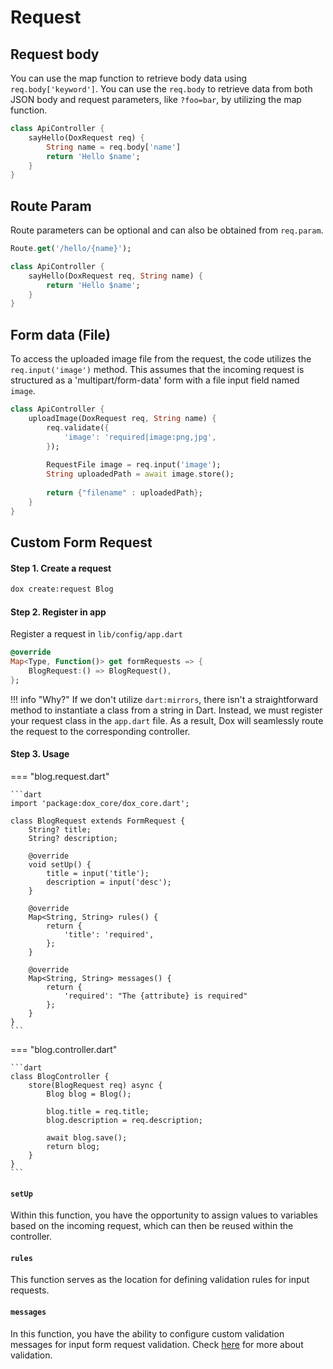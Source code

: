 # Request

## Request body

You can use the map function to retrieve body data using `req.body['keyword']`. You can use the `req.body` to retrieve data from both JSON body and request parameters, like `?foo=bar`, by utilizing the map function.

```dart
class ApiController {
    sayHello(DoxRequest req) {
        String name = req.body['name']
        return 'Hello $name';
    }
}
```

## Route Param

Route parameters can be optional and can also be obtained from `req.param`.

```dart
Route.get('/hello/{name}');

class ApiController {
    sayHello(DoxRequest req, String name) {
        return 'Hello $name';
    }
}
```

## Form data (File)

To access the uploaded image file from the request, the code utilizes the `req.input('image')` method. This assumes that the incoming request is structured as a 'multipart/form-data' form with a file input field named `image`.

```dart
class ApiController {
    uploadImage(DoxRequest req, String name) {
        req.validate({
            'image': 'required|image:png,jpg',
        });
        
        RequestFile image = req.input('image');
        String uploadedPath = await image.store();
        
        return {"filename" : uploadedPath};
    }
}
```

## Custom Form Request

#### Step 1. Create a request

```bash
dox create:request Blog
```

#### Step 2. Register in app

Register a request in `lib/config/app.dart`

```dart
@override
Map<Type, Function()> get formRequests => {
    BlogRequest:() => BlogRequest(),
};
```

!!! info "Why?"
    If we don't utilize `dart:mirrors`, there isn't a straightforward method to instantiate a class from a string in Dart. Instead, we must register your request class in the `app.dart` file. As a result, Dox will seamlessly route the request to the corresponding controller.

#### Step 3. Usage

=== "blog.request.dart"

    ```dart
    import 'package:dox_core/dox_core.dart';

    class BlogRequest extends FormRequest {
        String? title;
        String? description;

        @override
        void setUp() {
            title = input('title');
            description = input('desc');
        }

        @override
        Map<String, String> rules() {
            return {
                'title': 'required',
            };
        }

        @override
        Map<String, String> messages() {
            return {
                'required': "The {attribute} is required"
            };
        }
    }
    ```

=== "blog.controller.dart"

    ```dart
    class BlogController {
        store(BlogRequest req) async {
            Blog blog = Blog();
            
            blog.title = req.title;
            blog.description = req.description;
            
            await blog.save();
            return blog;
        }
    }
    ```

#### `setUp`

Within this function, you have the opportunity to assign values to variables based on the incoming request, which can then be reused within the controller.

#### `rules`

This function serves as the location for defining validation rules for input requests.

#### `messages`

In this function, you have the ability to configure custom validation messages for input form request validation. Check [here](validation.md#custom-validation-message) for more about validation.